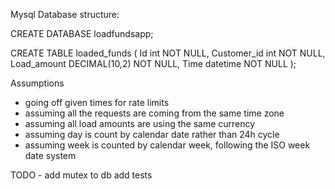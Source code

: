 Mysql Database structure:

 CREATE DATABASE loadfundsapp;

CREATE TABLE loaded_funds (
    Id int NOT NULL,
    Customer_id int NOT NULL,
    Load_amount DECIMAL(10,2) NOT NULL,
    Time datetime NOT NULL
);


Assumptions
- going off given times for rate limits
- assuming all the requests are coming from the same time zone
- assuming all load amounts are using the same currency
- assuming day is count by calendar date rather than 24h cycle
- assuming week is counted by calendar week, following the ISO week date system

TODO -
add mutex to db
add tests
